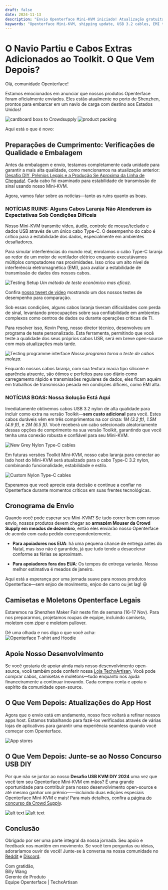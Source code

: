 ```yaml
---
draft: false
date: 2024-11-13
description: "Envio Openterface Mini-KVM iniciado! Atualização gratuita: cabos USB 3.2 de alta qualidade adicionados ao toolkit. Produtos a caminho dos EUA, entrega esperada em meados de dezembro. Além disso: resultados de testes EMI, lançamento de mercadorias e lembrete do desafio DIY."
keywords: "Openterface Mini-KVM, shipping update, USB 3.2 cables, EMI testing, quality control, product delivery, cable upgrade, tech merchandise, USB KVM DIY Challenge, Crowd Supply warehouse, international shipping, cable testing tool, open source development, TechxArtisan shop"
---
```


# O Navio Partiu e Cabos Extras Adicionados ao Toolkit. O Que Vem Depois?

Olá, comunidade Openterface!

Estamos emocionados em anunciar que nossos produtos Openterface foram oficialmente enviados. Eles estão atualmente no porto de Shenzhen, prontos para embarcar em um navio de carga com destino aos Estados Unidos!

![cardboard boxs to Crowdsupply](https://www.crowdsupply.com/img/fa1e/e8712da8-fb16-4947-9ce7-56c261c4fa1e/241107-s_jpg_gallery-lg.jpg)
![product packing](https://www.crowdsupply.com/img/fa1e/e8712da8-fb16-4947-9ce7-56c261c4fa1e/241107-s_jpg_gallery-lg.jpg)

Aqui está o que é novo:

## Preparações de Cumprimento: Verificações de Qualidade e Embalagem

Antes da embalagem e envio, testamos completamente cada unidade para garantir a mais alta qualidade, como mencionamos na atualização anterior: [Desafio DIY, Prêmios Legais e a Produção Se Aproxima da Linha de Chegada!](https://www.crowdsupply.com/techxartisan/openterface-mini-kvm/updates/diy-challenge-cool-prizes-and-production-nears-the-finish-line). Cada cabo foi examinado para estabilidade de transmissão de sinal usando nosso Mini-KVM.

Agora, vamos falar sobre as notícias—tanto as ruins quanto as boas.

### NOTÍCIAS RUINS: Alguns Cabos Laranja Não Atenderam às Expectativas Sob Condições Difíceis

Nosso Mini-KVM transmite vídeo, áudio, controle de mouse/teclado e dados USB através de um único cabo Type-C. O desempenho do cabo é crítico para a estabilidade dos dados, especialmente em ambientes desafiadores.

Para simular interferências do mundo real, enrolamos o cabo Type-C laranja ao redor de um motor de ventilador elétrico enquanto executávamos múltiplos computadores nas proximidades. Isso criou um alto nível de interferência eletromagnética (EMI), para avaliar a estabilidade de transmissão de dados dos nossos cabos.

![Testing Setup](https://www.crowdsupply.com/img/582f/cf618b42-e6ea-41dc-9fc9-7c9f2443582f/241107-0_jpg_gallery-lg.jpg)
*Um método de teste econômico mas eficaz.*

Confira [nosso tweet de vídeo](https://x.com/TechxArtisan/status/1856559677296816347) mostrando um dos nossos testes de desempenho para comparação.

Sob essas condições, alguns cabos laranja tiveram dificuldades com perda de sinal, levantando preocupações sobre sua confiabilidade em ambientes complexos como centros de dados ou durante operações críticas de TI.

Para resolver isso, Kevin Peng, nosso diretor técnico, desenvolveu um programa de teste personalizado. Esta ferramenta, permitindo que você teste a qualidade dos seus próprios cabos USB, será em breve open-source com mais atualizações mais tarde.

![Testing programme interface](https://www.crowdsupply.com/img/edad/3a30e668-b0e4-4a2d-ace3-446292d6edad/241107-1_jpg_md-xl.jpg)
*Nosso programa torna o teste de cabos moleza.*

Enquanto nossos cabos laranja, com sua textura macia tipo silicone e aparência atraente, são ótimos e perfeitos para uso diário como carregamento rápido e transmissões regulares de dados, eles ficam aquém em trabalhos de transmissão pesada em condições difíceis, como EMI alta.

### NOTÍCIAS BOAS: Nossa Solução Está Aqui

Imediatamente obtivemos cabos USB 3.2 nylon de alta qualidade para incluir como extra na versão Toolkit—**sem custo adicional** para você. Estes cabos duráveis vêm em três comprimentos na cor cinza: *1M (3.2 ft)*, *1.5M (4.9 ft)*, e *2M (6.5 ft)*. Você receberá um cabo selecionado aleatoriamente dessas opções de comprimento na sua versão Toolkit, garantindo que você tenha uma conexão robusta e confiável para seu Mini-KVM.

![New Grey Nylon Type-C cables](https://www.crowdsupply.com/img/ec4c/0490dce1-7209-404e-bc3c-894de726ec4c/241107-2_jpg_md-xl.jpg)

Em futuras versões Toolkit Mini-KVM, nosso cabo laranja para conectar ao lado host do Mini-KVM será atualizado para o cabo Type-C 3.2 nylon, combinando funcionalidade, estabilidade e estilo.

![Custom Nylon Type-C cables](https://www.crowdsupply.com/img/1f6b/27fa6407-e058-4cf1-82f5-d788c8fa1f6b/241107-3_jpg_md-xl.jpg)

Esperamos que você aprecie esta decisão e continue a confiar no Openterface durante momentos críticos em suas frentes tecnológicas.

## Cronograma de Envio
Quando você pode esperar seu Mini-KVM?
Se tudo correr bem com nosso envio, nossos produtos devem chegar ao **armazém Mouser da Crowd Supply em meados de dezembro**, então eles enviarão nosso Openterface de acordo com cada pedido correspondentemente.

- **Para apoiadores nos EUA**: há uma pequena chance de entrega antes do Natal, mas isso não é garantido, já que tudo tende a desacelerar conforme as férias se aproximam.

- **Para apoiadores fora dos EUA**: Os tempos de entrega variarão. Nossa melhor estimativa é meados de janeiro.

Aqui está a esperança por uma jornada suave para nossos produtos Openterface—sem enjoo de movimento, enjoo de carro ou jet lag! 😃

## Camisetas e Moletons Openterface Legais

Estaremos na Shenzhen Maker Fair neste fim de semana (16-17 Nov). Para nos prepararmos, projetamos roupas de equipe, incluindo camiseta, moletom com zíper e moletom pullover.

Dê uma olhada e nos diga o que você acha:
![Openterface T-shirt and Hoodie](https://www.crowdsupply.com/img/b669/000e2c39-c738-48c2-96c4-14c822acb669/241107-c_jpg_md-xl.jpg)

## Apoie Nosso Desenvolvimento

Se você gostaria de apoiar ainda mais nosso desenvolvimento open-source, você também pode conferir nossa [Loja TechxArtisan](https://shop.techxartisan.com/). Você pode comprar cabos, camisetas e moletons—tudo enquanto nos ajuda financeiramente a continuar inovando. Cada compra conta e apoia o espírito da comunidade open-source.

## O Que Vem Depois: Atualizações do App Host

Agora que o envio está em andamento, nosso foco voltará a refinar nossos apps host. Estamos trabalhando para fazê-los verificados através de várias lojas de aplicativos para garantir uma experiência seamless quando você começar com Openterface.

![App stores](https://www.crowdsupply.com/img/eeed/f4a77105-24d0-4c43-96f9-5a1383c7eeed/241107-4_png_md-xl.jpg)

## O Que Vem Depois: Junte-se ao Nosso Concurso USB DIY

Por que não se juntar ao nosso **Desafio USB KVM DIY 2024** uma vez que você tem seu Openterface Mini-KVM em mãos? É uma grande oportunidade para contribuir para nosso desenvolvimento open-source e até mesmo ganhar um prêmio——incluindo duas edições especiais Openterface Mini-KVM e mais! Para mais detalhes, confira [a página do concurso da Crowd Supply](https://www.crowdsupply.com/techxartisan/usb-kvm-diy-challenge-2024).

![alt text](https://www.crowdsupply.com/img/3dca/b5afab10-8174-4eb2-b3d7-222844333dca/usb-kvm-diy-2024-logo-1.svg)
![alt text](https://www.crowdsupply.com/img/59e4/b021e19a-21ed-4ba1-840e-1d20877159e4/openterface-241017-03-jpg-md-xl_jpg_gallery-lg.jpg)

## Conclusão

Obrigado por ser uma parte integral da nossa jornada. Seu apoio e feedback nos mantêm em movimento. Se você tem perguntas ou ideias, adoraríamos ouvir de você! Junte-se à conversa na nossa comunidade no [Reddit](https://openterface.com/reddit) e [Discord](https://openterface.com/discord).

Com gratidão,  
Billy Wang  
Gerente de Produto  
Equipe Openterface | TechxArtisan
